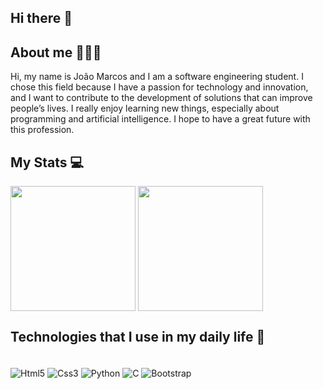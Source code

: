 ## Hi there 👋

## About me 🧑🏻‍💻

Hi, my name is João Marcos and I am a software engineering student. I chose this field because I have a passion for technology and innovation, and I want to contribute to the development of solutions that can improve people’s lives. I really enjoy learning new things, especially about programming and artificial intelligence. I hope to have a great future with this profession.

## My Stats 💻
<div>
  <img height="200" align="center" src="https://github-readme-stats.vercel.app/api?username=JoaoM9081&show_icons=true&theme=merko"/>
  <img height="200" align="center" src="https://github-readme-stats.vercel.app/api/top-langs/?username=JoaoM9081&hide_progress=true_icons=true&theme=merko"/>
</div>

## Technologies that I use in my daily life 📖

<div style="display: inline_block"><br/>
  <img align="center" alt="Html5" src="https://img.shields.io/badge/HTML5-E34F26?style=for-the-badge&logo=html5&logoColor=white"/>
  <img align="center" alt="Css3" src="https://img.shields.io/badge/CSS3-1572B6?style=for-the-badge&logo=css3&logoColor=white"/>
  <img align="center" alt="Python" src="https://img.shields.io/badge/Python-14354C?style=for-the-badge&logo=python&logoColor=white"/>
  <img align="center" alt="C" src="https://img.shields.io/badge/C-00599C?style=for-the-badge&logo=c&logoColor=white"/>
  <img align="center" alt="Bootstrap" src="https://img.shields.io/badge/Bootstrap-563D7C?style=for-the-badge&logo=bootstrap&logoColor=white"/>
</div>
